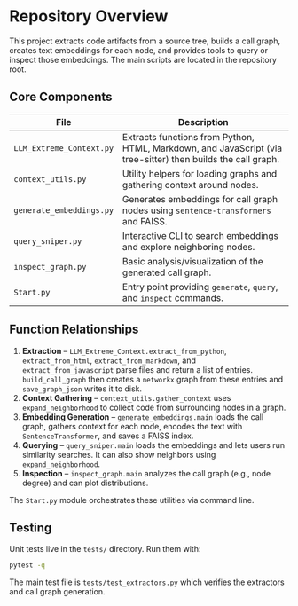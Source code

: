 # Repository Overview

This project extracts code artifacts from a source tree, builds a call graph,
creates text embeddings for each node, and provides tools to query or inspect
those embeddings. The main scripts are located in the repository root.

## Core Components

| File | Description |
| ---- | ----------- |
| `LLM_Extreme_Context.py` | Extracts functions from Python, HTML, Markdown, and JavaScript (via tree-sitter) then builds the call graph. |
| `context_utils.py` | Utility helpers for loading graphs and gathering context around nodes. |
| `generate_embeddings.py` | Generates embeddings for call graph nodes using `sentence-transformers` and FAISS. |
| `query_sniper.py` | Interactive CLI to search embeddings and explore neighboring nodes. |
| `inspect_graph.py` | Basic analysis/visualization of the generated call graph. |
| `Start.py` | Entry point providing `generate`, `query`, and `inspect` commands. |

## Function Relationships

1. **Extraction** – `LLM_Extreme_Context.extract_from_python`,
   `extract_from_html`, `extract_from_markdown`, and
   `extract_from_javascript` parse files and return a
   list of entries. `build_call_graph` then creates a `networkx` graph from
   these entries and `save_graph_json` writes it to disk.
2. **Context Gathering** – `context_utils.gather_context` uses
   `expand_neighborhood` to collect code from surrounding nodes in a graph.
3. **Embedding Generation** – `generate_embeddings.main` loads the call graph,
   gathers context for each node, encodes the text with
   `SentenceTransformer`, and saves a FAISS index.
4. **Querying** – `query_sniper.main` loads the embeddings and lets users run
   similarity searches. It can also show neighbors using
   `expand_neighborhood`.
5. **Inspection** – `inspect_graph.main` analyzes the call graph (e.g., node
   degree) and can plot distributions.

The `Start.py` module orchestrates these utilities via command line.

## Testing

Unit tests live in the `tests/` directory. Run them with:

```bash
pytest -q
```

The main test file is `tests/test_extractors.py` which verifies the extractors and call graph generation.
